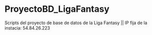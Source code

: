 # ProyectoBD_LigaFantasy
Scripts del proyecto de base de datos de la Liga Fantasy || 
IP fija de la instacia: 54.84.26.223

